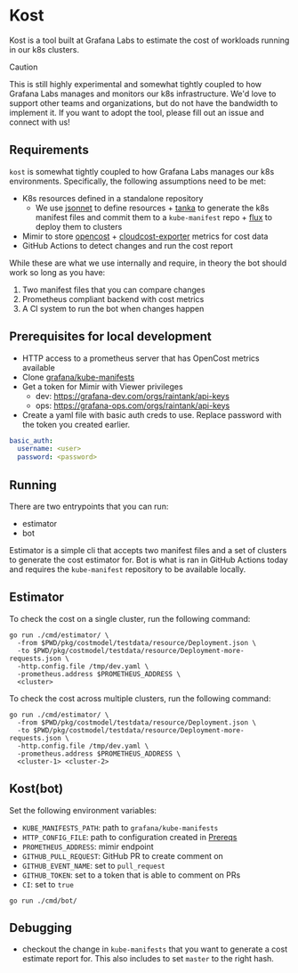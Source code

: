 # Kost

Kost is a tool built at Grafana Labs to estimate the cost of workloads running in our k8s clusters.

> [!CAUTION]
> This is still highly experimental and somewhat tightly coupled to how Grafana Labs manages and monitors our k8s infrastructure.
> We'd love to support other teams and organizations, but do not have the bandwidth to implement it.
> If you want to adopt the tool, please fill out an issue and connect with us!


## Requirements

`kost` is somewhat tightly coupled to how Grafana Labs manages our k8s environments.
Specifically, the following assumptions need to be met:
- K8s resources defined in a standalone repository
  - We use [jsonnet](https://jsonnet.org/) to define resources + [tanka](https://tanka.dev/) to generate the k8s manifest files and commit them to a `kube-manifest` repo + [flux](https://fluxcd.io/) to deploy them to clusters
- Mimir to store [opencost](https://github.com/opencost/opencost) + [cloudcost-exporter](https://github.com/grafana/cloudcost-exporter) metrics for cost data
- GitHub Actions to detect changes and run the cost report

While these are what we use internally and require, in theory the bot should work so long as you have:
1. Two manifest files that you can compare changes
2. Prometheus compliant backend with cost metrics
3. A CI system to run the bot when changes happen


## Prerequisites for local development

- HTTP access to a prometheus server that has OpenCost metrics available
- Clone [grafana/kube-manifests](github.com/grafana/kube-manifests)
- Get a token for Mimir with Viewer privileges
   - dev: https://grafana-dev.com/orgs/raintank/api-keys
   - ops: https://grafana-ops.com/orgs/raintank/api-keys
- Create a yaml file with basic auth creds to use. Replace password with the token you created earlier.

```yaml
basic_auth:
  username: <user>
  password: <password>
```

## Running

There are two entrypoints that you can run:
- estimator
- bot

Estimator is a simple cli that accepts two manifest files and a set of clusters to generate the cost estimator for.
Bot is what is ran in GitHub Actions today and requires the `kube-manifest` repository to be available locally.

## Estimator

To check the cost on a single cluster, run the following command:
```shell
go run ./cmd/estimator/ \
  -from $PWD/pkg/costmodel/testdata/resource/Deployment.json \
  -to $PWD/pkg/costmodel/testdata/resource/Deployment-more-requests.json \
  -http.config.file /tmp/dev.yaml \
  -prometheus.address $PROMETHEUS_ADDRESS \
  <cluster>
```

To check the cost across multiple clusters, run the following command:
```shell
go run ./cmd/estimator/ \
  -from $PWD/pkg/costmodel/testdata/resource/Deployment.json \
  -to $PWD/pkg/costmodel/testdata/resource/Deployment-more-requests.json \
  -http.config.file /tmp/dev.yaml \
  -prometheus.address $PROMETHEUS_ADDRESS \
  <cluster-1> <cluster-2>
```

## Kost(bot)

Set the following environment variables:

- `KUBE_MANIFESTS_PATH`: path to `grafana/kube-manifests`
- `HTTP_CONFIG_FILE`: path to configuration created in [Prereqs](#prerequisites)
- `PROMETHEUS_ADDRESS`: mimir endpoint
- `GITHUB_PULL_REQUEST`: GitHub PR to create comment on
- `GITHUB_EVENT_NAME`: set to `pull_request`
- `GITHUB_TOKEN`: set to a token that is able to comment on PRs
- `CI`: set to `true`

```
go run ./cmd/bot/
```
## Debugging

- checkout the change in `kube-manifests` that you want to generate a cost estimate report for.
This also includes to set `master` to the right hash.
